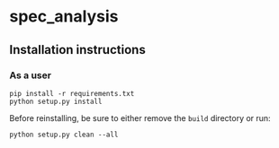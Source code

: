 # spec_analysis

## Installation instructions

### As a user

```
pip install -r requirements.txt
python setup.py install
```

Before reinstalling, be sure to either remove the ```build``` directory
or run:

```
python setup.py clean --all
```
